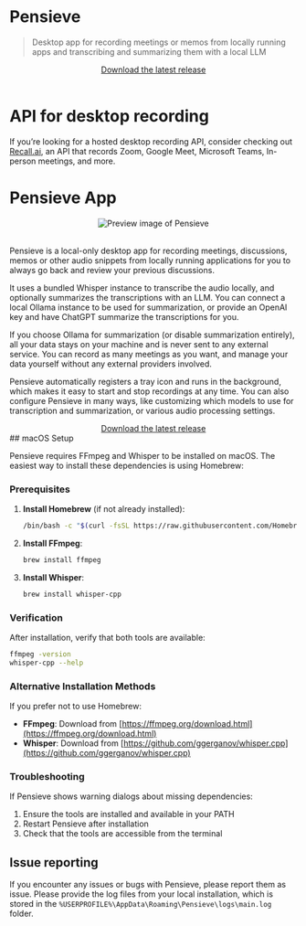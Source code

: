 # Pensieve

> Desktop app for recording meetings or memos from locally running apps and transcribing and summarizing them with a local LLM

<div align="center">
    <a href="https://github.com/lukasbach/pensieve/releases/latest">
        Download the latest release
    </a>
</div>
<br />

# API for desktop recording

If you’re looking for a hosted desktop recording API, consider checking out [Recall.ai](https://www.recall.ai/?utm_source=github&utm_medium=sponsorship&utm_campaign=pensieve), an API that records Zoom, Google Meet, Microsoft Teams, In-person meetings, and more.

# Pensieve App

<div align="center">
    <img src="https://github.com/lukasbach/pensieve/raw/main/images/preview.png" alt="Preview image of Pensieve" />
</div>
<br />

Pensieve is a local-only desktop app for recording meetings, discussions, memos or other audio
snippets from locally running applications for you to always go back and review your
previous discussions.

It uses a bundled Whisper instance to transcribe the audio locally, and optionally
summarizes the transcriptions with an LLM. You can connect a local Ollama instance to
be used for summarization, or provide an OpenAI key and have ChatGPT summarize the
transcriptions for you.

If you choose Ollama for summarization (or disable summarization entirely), all your
data stays on your machine and is never sent to any external service. You can record
as many meetings as you want, and manage your data yourself without any external
providers involved.

Pensieve automatically registers a tray icon and runs in the background, which
makes it easy to start and stop recordings at any time. You can also configure
Pensieve in many ways, like customizing which models to use for transcription
and summarization, or various audio processing settings.

<div align="center">
    <a href="https://github.com/lukasbach/pensieve/releases/latest">
        Download the latest release
    </a>
</div>
## macOS Setup

Pensieve requires FFmpeg and Whisper to be installed on macOS. The easiest way to install these dependencies is using Homebrew:

### Prerequisites

1. **Install Homebrew** (if not already installed):
   ```bash
   /bin/bash -c "$(curl -fsSL https://raw.githubusercontent.com/Homebrew/install/HEAD/install.sh)"
   ```

2. **Install FFmpeg**:
   ```bash
   brew install ffmpeg
   ```

3. **Install Whisper**:
   ```bash
   brew install whisper-cpp
   ```

### Verification

After installation, verify that both tools are available:

```bash
ffmpeg -version
whisper-cpp --help
```

### Alternative Installation Methods

If you prefer not to use Homebrew:

- **FFmpeg**: Download from [https://ffmpeg.org/download.html](https://ffmpeg.org/download.html)
- **Whisper**: Download from [https://github.com/ggerganov/whisper.cpp](https://github.com/ggerganov/whisper.cpp)

### Troubleshooting

If Pensieve shows warning dialogs about missing dependencies:
1. Ensure the tools are installed and available in your PATH
2. Restart Pensieve after installation
3. Check that the tools are accessible from the terminal

## Issue reporting

If you encounter any issues or bugs with Pensieve, please report them as issue.
Please provide the log files from your local installation, which is stored in
the `%USERPROFILE%\AppData\Roaming\Pensieve\logs\main.log` folder.
